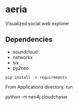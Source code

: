 aeria
===========

Visualized social web explorer

Dependencies
------------

- soundcloud
- networkx
- six
- py2neo

```
pip install -r requirements
```
From Applications directory, run

python -m neo4j.cloudchaser

